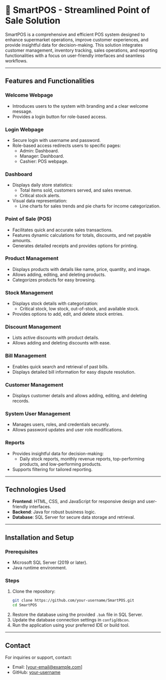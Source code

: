 # 🏬 SmartPOS - Streamlined Point of Sale Solution

SmartPOS is a comprehensive and efficient POS system designed to enhance supermarket operations, improve customer experiences, and provide insightful data for decision-making. This solution integrates customer management, inventory tracking, sales operations, and reporting functionalities with a focus on user-friendly interfaces and seamless workflows.

---

## Features and Functionalities

### Welcome Webpage
- Introduces users to the system with branding and a clear welcome message.
- Provides a login button for role-based access.

### Login Webpage
- Secure login with username and password.
- Role-based access redirects users to specific pages:
  - Admin: Dashboard.
  - Manager: Dashboard.
  - Cashier: POS webpage.

### Dashboard
- Displays daily store statistics:
  - Total items sold, customers served, and sales revenue.
  - Critical stock alerts.
- Visual data representation:
  - Line charts for sales trends and pie charts for income categorization.

### Point of Sale (POS)
- Facilitates quick and accurate sales transactions.
- Features dynamic calculations for totals, discounts, and net payable amounts.
- Generates detailed receipts and provides options for printing.

### Product Management
- Displays products with details like name, price, quantity, and image.
- Allows adding, editing, and deleting products.
- Categorizes products for easy browsing.

### Stock Management
- Displays stock details with categorization:
  - Critical stock, low stock, out-of-stock, and available stock.
- Provides options to add, edit, and delete stock entries.

### Discount Management
- Lists active discounts with product details.
- Allows adding and deleting discounts with ease.

### Bill Management
- Enables quick search and retrieval of past bills.
- Displays detailed bill information for easy dispute resolution.

### Customer Management
- Displays customer details and allows adding, editing, and deleting records.

### System User Management
- Manages users, roles, and credentials securely.
- Allows password updates and user role modifications.

### Reports
- Provides insightful data for decision-making:
  - Daily stock reports, monthly revenue reports, top-performing products, and low-performing products.
- Supports filtering for tailored reporting.

---

## Technologies Used
- **Frontend**: HTML, CSS, and JavaScript for responsive design and user-friendly interfaces.
- **Backend**: Java for robust business logic.
- **Database**: SQL Server for secure data storage and retrieval.

---

## Installation and Setup

### Prerequisites
- Microsoft SQL Server (2019 or later).
- Java runtime environment.

### Steps
1. Clone the repository:
   ```bash
   git clone https://github.com/your-username/SmartPOS.git
   cd SmartPOS
   ```
2. Restore the database using the provided `.bak` file in SQL Server.
3. Update the database connection settings in `config`/`dbcon`.
4. Run the application using your preferred IDE or build tool.

---



## Contact
For inquiries or support, contact:
- Email: [your-email@example.com]
- GitHub: [your-username](https://github.com/your-username)
```

